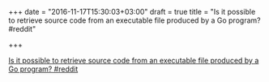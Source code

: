 +++
date = "2016-11-17T15:30:03+03:00"
draft = true
title = "Is it possible to retrieve source code from an executable file produced by a Go program?  #reddit"

+++

<p><a href="https://t.co/YQK8kMPnl0">Is it possible to retrieve source code from an executable file produced by a Go program?  #reddit</a></p>
